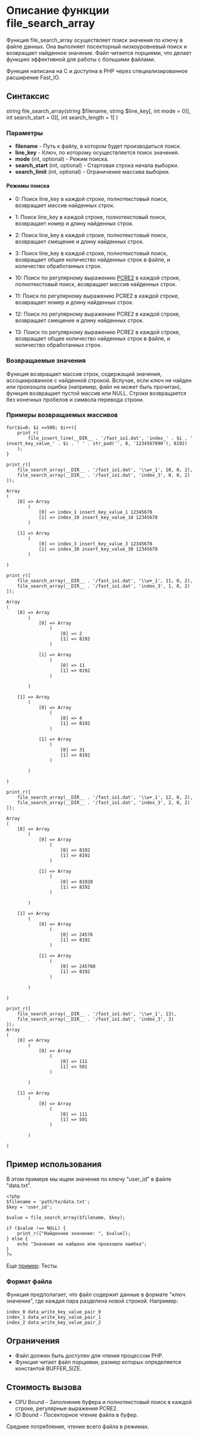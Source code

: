 # Описание функции file_search_array

Функция file_search_array осуществляет поиск значения по ключу в файле данных. 
Она выполняет посекторный низкоуровневый поиск и возвращает найденное значение. 
Файл читается порциями, что делает функцию эффективной для работы с большими файлами. 

Функция написана на C и доступна в PHP через специализированное расширение Fast_IO.

## Синтаксис

string file_search_array(string $filename, string $line_key[, int mode = 0][, int search_start = 0][, int search_length = 1] )


### Параметры

- **filename** - Путь к файлу, в котором будет производиться поиск.
- **line_key** - Ключ, по которому осуществляется поиск значения.
- **mode** (int, optional) - Режим поиска.
- **search_start** (int, optional) - Стартовая строка начала выборки.
- **search_limit** (int, optional) - Ограничение массива выборки.


#### Режимы поиска


- 0: Поиск line_key в каждой строке, полнотекстовый поиск, возвращает массив найденных строк.
- 1: Поиск line_key в каждой строке, полнотекстовый поиск, возвращает номер и длину найденных строк.
- 2: Поиск line_key в каждой строке, полнотекстовый поиск, возвращает смещение и длину найденных строк.
- 3: Поиск line_key в каждой строке, полнотекстовый поиск, возвращает общее количество найденных строк в файле, и количество обработанных строк.

- 10: Поиск по регулярному выражению [PCRE2](https://pcre2project.github.io/pcre2/doc/html/index.html) в каждой строке, полнотекстовый поиск, возвращает массив найденных строк.
- 11: Поиск по регулярному выражению PCRE2 в каждой строке, возвращает номер и длину найденных строк.
- 12: Поиск по регулярному выражению PCRE2 в каждой строке, возвращает смещение и длину найденных строк.
- 13: Поиск по регулярному выражению PCRE2 в каждой строке, возвращает общее количество найденных строк в файле, и количество обработанных строк.


### Возвращаемые значения

Функция возвращает массив строк, содержащий значения, ассоциированное с найденной строкой.
Вслучае, если ключ не найден или произошла ошибка (например, файл не может быть прочитан), функция возвращает пустой массив или NULL.
Строки возвращается без конечных пробелов и символа перевода строки.

### Примеры возвращаемых массивов

```
for($i=0; $i <=500; $i++){
	print_r(
		file_insert_line(__DIR__ . '/fast_io1.dat', 'index_' . $i . ' insert_key_value_' . $i . ' ' . str_pad('', 8, '1234567890'), 8192)
	);
}
```

```
print_r([
	file_search_array(__DIR__ . '/fast_io1.dat', '\\w+_1', 10, 0, 2),
	file_search_array(__DIR__ . '/fast_io1.dat', 'index_3', 0, 0, 2)
]);

Array
(
    [0] => Array
        (
            [0] => index_1 insert_key_value_1 12345678
            [1] => index_10 insert_key_value_10 12345678
        )

    [1] => Array
        (
            [0] => index_3 insert_key_value_3 12345678
            [1] => index_30 insert_key_value_30 12345678
        )

)
```

```
print_r([
	file_search_array(__DIR__ . '/fast_io1.dat', '\\w+_1', 11, 0, 2),
	file_search_array(__DIR__ . '/fast_io1.dat', 'index_3', 1, 0, 2)
]);

Array
(
    [0] => Array
        (
            [0] => Array
                (
                    [0] => 2
                    [1] => 8192
                )

            [1] => Array
                (
                    [0] => 11
                    [1] => 8192
                )

        )

    [1] => Array
        (
            [0] => Array
                (
                    [0] => 4
                    [1] => 8192
                )

            [1] => Array
                (
                    [0] => 31
                    [1] => 8192
                )

        )

)

```

```
print_r([
	file_search_array(__DIR__ . '/fast_io1.dat', '\\w+_1', 12, 0, 2),
	file_search_array(__DIR__ . '/fast_io1.dat', 'index_3', 2, 0, 2)
]);

Array
(
    [0] => Array
        (
            [0] => Array
                (
                    [0] => 8192
                    [1] => 8192
                )

            [1] => Array
                (
                    [0] => 81920
                    [1] => 8192
                )

        )

    [1] => Array
        (
            [0] => Array
                (
                    [0] => 24576
                    [1] => 8192
                )

            [1] => Array
                (
                    [0] => 245760
                    [1] => 8192
                )

        )

)
```

```
print_r([
	file_search_array(__DIR__ . '/fast_io1.dat', '\\w+_1', 13),
	file_search_array(__DIR__ . '/fast_io1.dat', 'index_3', 3)
]);
Array
(
    [0] => Array
        (
            [0] => Array
                (
                    [0] => 111
                    [1] => 501
                )

        )

    [1] => Array
        (
            [0] => Array
                (
                    [0] => 111
                    [1] => 501
                )

        )

)

```



## Пример использования

В этом примере мы ищем значение по ключу "user_id" в файле "data.txt".
```
<?php
$filename = 'path/to/data.txt';
$key = 'user_id';

$value = file_search_array($filename, $key);

if ($value !== NULL) {
    print_r(["Найденное значение: ", $value]);
} else {
    echo "Значение не найдено или произошла ошибка";
}
?>
```

Еще [пример](/test/readme.md): Тесты.

### Формат файла

Функция предполагает, что файл содержит данные в формате "ключ значение", где каждая пара разделена новой строкой. Например:

```
index_0 data_write_key_value_pair_0
index_1 data_write_key_value_pair_1
index_2 data_write_key_value_pair_2
```


## Ограничения

- Файл должен быть доступен для чтения процессом PHP.
- Функция читает файл порциями, размер которых определяется константой BUFFER_SIZE.

## Стоимость вызова

- CPU Bound - Заполнение буфера и полнотекстовый поиск в каждой строке, регулярные выражения PCRE2.
- IO Bound - Посекторное чтение файла в буфер.

Среднее потребление, чтение всего файла в режимах.
